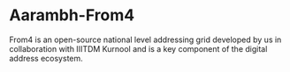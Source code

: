 # Aarambh-From4
From4 is an open-source national level addressing grid developed by us in collaboration with IIITDM Kurnool and is a key component of the digital address ecosystem.
